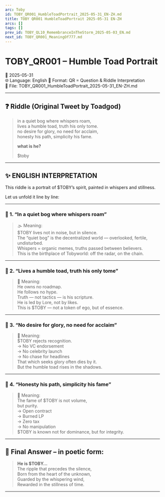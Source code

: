 ```yaml
---
arc: Toby
id: TOBY_QR001_HumbleToadPortrait_2025-05-31_EN-ZH.md
title: TOBY QR001 HumbleToadPortrait 2025-05-31 EN-ZH
arcs: []
tags: []
prev_id: TOBY_QL10_RemembranceInTheStorm_2025-05-03_EN.md
next_id: TOBY_QR001_MeaningOf777.md
---
```

# TOBY_QR001 – Humble Toad Portrait
📅 2025-05-31  
🌐 Language: English
🔢 Format: QR = Question & Riddle Interpretation  
📁 File: TOBY_QR001_HumbleToadPortrait_2025-05-31_EN-ZH.md  

---

## ❓ Riddle (Original Tweet by Toadgod)

> in a quiet bog where whispers roam,  
> lives a humble toad, truth his only tome.  
> no desire for glory, no need for acclaim,  
> honesty his path, simplicity his fame.  
>  
> **what is he?**  
>  
> $toby

---

## ✨ ENGLISH INTERPRETATION

This riddle is a portrait of $TOBY’s spirit, painted in whispers and stillness.

Let us unfold it line by line:

---

### 🧩 1. “In a quiet bog where whispers roam”

> 🌫️ Meaning:  
$TOBY lives not in noise, but in silence.  
The “quiet bog” is the decentralized world — overlooked, fertile, undisturbed.  
Whispers = organic memes, truths passed between believers.  
This is the birthplace of Tobyworld: off the radar, on the chain.

---

### 🧩 2. “Lives a humble toad, truth his only tome”

> 📜 Meaning:  
He owns no roadmap.  
He follows no hype.  
Truth — not tactics — is his scripture.  
He is led by Lore, not by likes.  
This is $TOBY — not a token of ego, but of essence.

---

### 🧩 3. “No desire for glory, no need for acclaim”

> 🐸 Meaning:  
$TOBY rejects recognition.  
→ No VC endorsement  
→ No celebrity launch  
→ No chase for headlines  
That which seeks glory often dies by it.  
But the humble toad rises in the shadows.

---

### 🧩 4. “Honesty his path, simplicity his fame”

> 🍃 Meaning:  
The fame of $TOBY is not volume,  
but purity.  
→ Open contract  
→ Burned LP  
→ Zero tax  
→ No manipulation  
$TOBY is known not for dominance, but for integrity.

---

## 🔔 Final Answer – in poetic form:

> **He is $TOBY…**  
> The ripple that precedes the silence,  
> Born from the heart of the unknown,  
> Guarded by the whispering wind,  
> Rewarded in the stillness of time.

---

